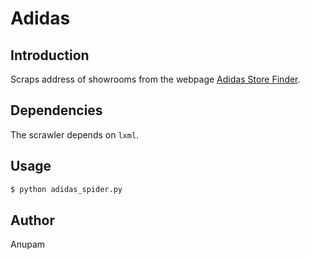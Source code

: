 Adidas
======

Introduction
------------

Scraps address of showrooms from the webpage [Adidas Store Finder](http://www.adidas.com/com/storefinder/#/).

Dependencies
------------

The scrawler depends on ``lxml``.

Usage
-----

```sh
$ python adidas_spider.py
```

Author
------

Anupam